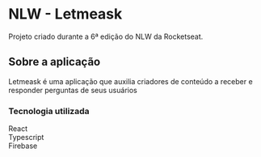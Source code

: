 # NLW - Letmeask

Projeto criado durante a 6ª edição do NLW da Rocketseat.

## Sobre a aplicação

Letmeask é uma aplicação que auxilia criadores de conteúdo a receber e responder perguntas de seus usuários

### Tecnologia utilizada

React\
Typescript\
Firebase


